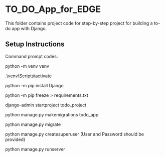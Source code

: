 # TO_DO_App_for_EDGE

This folder contains project code for step-by-step project for building a to-do app with Django.

## Setup Instructions

Command prompt codes:
 
python -m venv venv

.\venv\Scripts\activate

python -m pip install Django

python -m pip freeze > requirements.txt

django-admin startproject todo_project

python manage.py makemigrations todo_app

python manage.py migrate

python manage.py createsuperuser (User and Password should be provided)

python manage.py runserver
